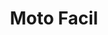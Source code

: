 ---
title: "Moto Facil"
url: /san-miguel/moto-facil-alameda-roosevelt-carretera-panamericana/
shop: piezas de automóviles
---